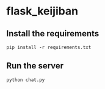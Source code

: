 # flask_keijiban

## Install the requirements
```
pip install -r requirements.txt
```

## Run the server
```
python chat.py
```
